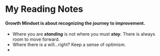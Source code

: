 # My Reading Notes

#### Growth Mindset is about recognizing the journey to improvement. 

- Where you are ***standing*** is not where you must ***stay***. There is always room to move forward.
- Where there is a will...right? Keep a sense of optimism.
- 


